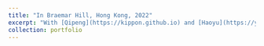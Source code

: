 ```yaml
---
title: "In Braemar Hill, Hong Kong, 2022"
excerpt: "With [Qipeng](https://kippon.github.io) and [Haoyu](https://yin-hy.github.io) <br/><img src='/images/photo-2.jpg'>"
collection: portfolio
---
```


